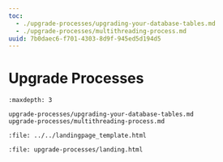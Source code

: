 ```yaml
---
toc:
  - ./upgrade-processes/upgrading-your-database-tables.md
  - ./upgrade-processes/multithreading-process.md
uuid: 7b0daec6-f701-4303-8d9f-945ed5d194d5
---
```

# Upgrade Processes

```{toctree}
:maxdepth: 3

upgrade-processes/upgrading-your-database-tables.md
upgrade-processes/multithreading-process.md
```

```{raw} html
:file: ../../landingpage_template.html
```
```{raw} html
:file: upgrade-processes/landing.html
```
